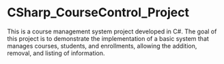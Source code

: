 # CSharp_CourseControl_Project
This is a course management system project developed in C#. The goal of this project is to demonstrate the implementation of a basic system that manages courses, students, and enrollments, allowing the addition, removal, and listing of information.
